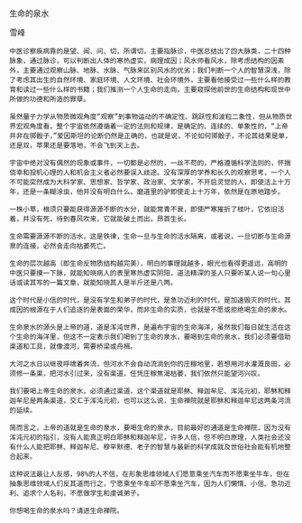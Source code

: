 生命的泉水

雪峰


    中医诊察疾病靠的是望、闻、问、切，所谓切，主要指脉诊，中医总结出了四大脉类，二十四种脉象，通过脉诊，可以判断出人体的寒热虚实，病理成因；风水师看风水，除考虑结构的因素外，主要通过观察山脉、地脉、水脉、气脉来区别风水的优劣；我们判断一个人的智慧深浅，除了考虑其出生的自然环境、家庭环境、人文环境、社会环境外，主要看他接受过一些什么样的教育和读过一些什么样的书籍；我们推测一个人生命的走向，主要窥探他前世的生命结构和现世中所做的功德和所造的罪孽。

    虽然量子力学从物质微观角度“观察”到事物运动的不确定性、跳跃性和波粒二象性，但从物质世界宏观角度看，整个宇宙依然遵循着一定的法则和规律，是确定的、连续的、单象性的，“上帝并非在掷骰子，”爱因斯坦的论断仍然是正确的，也就是说，不论如何掷骰子，不论其结果是单，还是双，苹果还是要落地，不会飞到天上去。

    宇宙中绝对没有偶然的现象或事件，一切都是必然的，一丝不苟的，严格遵循科学法则的，怀揣侥幸和投机心理的人和机会主义者必然要误入歧途。没有深厚的学养和长久的观察思考，一个人不可能突然成为大科学家、思想家、哲学家、政治家、文学家，不开启灵觉的人，即使活上十万年，还是一条糊涂虫，他并没有明白什么，磨道里的驴即使走上十万年，依然是在原地踏步。

    一株小草，根须只要能获得源源不断的水分，就能常青不衰，即使严寒摧折了枝叶，它依旧活着，并没有死，待到春风吹来，它就能破土而出，昂首生长。

    生命需要源源不断的活水，这是铁律，生命一旦与生命的活水隔离，或者说，一旦切断与生命源泉的连接，必然会走向枯萎死亡。

    生命的层次越高（即生命反物质结构越完美），明白的事理就越多，眼光也看得更遥远，高明的中医只要摸一下脉，就能知晓病人的表里寒热虚实阴阳，道法精深的圣人只要听某人说一句心里话或读其写的一篇文章，就能知晓其人是半斤还是八两。

    这个时代是小信的时代，是没有学生和弟子的时代，是急功近利的时代，是加速毁灭的时代，其成因的根源在于人们追逐的是表面的荣华，而非生命的实质，也就是不愿或拒绝喝生命的泉水。

    生命泉水的源头是上帝的道，道是浑沌世界，是遍布宇宙的生命海洋，虽然我们每日就生活在这个生命的海洋里，但这不一定表示我们喝到了生命的泉水，要喝到生命的泉水，我们必须要借助渠道和工具，就像渡河，需要桥梁或舟楫。

    大河之水日以继夜呼啸着奔流，但河水不会自动流淌到你的庄稼地里，若想用河水灌溉良田，必须修一条渠，把河水引过来，没有渠道，任凭庄稼焦渴枯萎，我们依然只能望河兴叹。

    我们要喝上帝生命的泉水，必须通过渠道，这个渠道就是耶稣、释迦牟尼、浑沌元初，耶稣和释迦牟尼是两条渠道，交汇于浑沌元初，也可以这么说，生命禅院就是耶稣和释迦牟尼这两条河流的延续。

    简而言之，上帝的道就是生命的泉水，要喝生命的泉水，目前最好的通道是生命禅院，因为没有浑沌元初的指引，没有人能真正明白耶稣和释迦牟尼，许多人信，但不明白原理，人类社会还没有什么人能把耶稣、释迦牟尼、穆罕默德、老子的智慧与最新的科学成就及世俗社会能有机地整合起来。

    这种说法最让人反感，98%的人不信，在形象思维领域人们愿意乘坐汽车而不愿乘坐牛车，但在抽象思维领域人们反其道而行之，宁愿乘坐牛车却不愿乘坐汽车，因为人们懒惰、小信、急功近利、追求个人名利，不愿做学生和虔诚弟子。

    你想喝生命的泉水吗？请进生命禅院。



